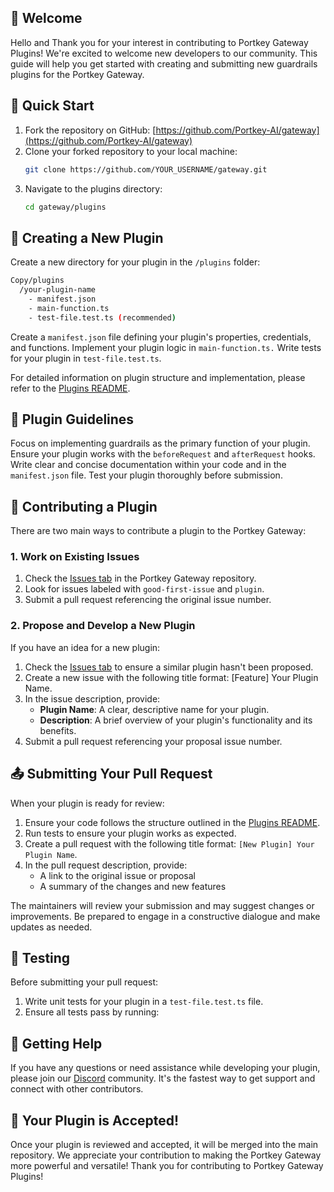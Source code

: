 ## 🎉 Welcome

Hello and Thank you for your interest in contributing to Portkey Gateway Plugins! We're excited to welcome new  developers to our community. This guide will help you get started with creating and submitting new guardrails plugins for the Portkey Gateway.

## 🚀 Quick Start

1. Fork the repository on GitHub: [https://github.com/Portkey-AI/gateway](https://github.com/Portkey-AI/gateway)
2. Clone your forked repository to your local machine:
   ```sh
   git clone https://github.com/YOUR_USERNAME/gateway.git
3. Navigate to the plugins directory:
    ```sh 
    cd gateway/plugins
    ```

## 🔧 Creating a New Plugin

Create a new directory for your plugin in the `/plugins` folder:
```sh 
Copy/plugins
  /your-plugin-name
    - manifest.json
    - main-function.ts
    - test-file.test.ts (recommended)
```

Create a `manifest.json` file defining your plugin's properties, credentials, and functions.
Implement your plugin logic in `main-function.ts.`
Write tests for your plugin in `test-file.test.ts`.

For detailed information on plugin structure and implementation, please refer to the  [Plugins README](https://github.com/Portkey-AI/gateway/tree/main/plugins#readme).


## 📝 Plugin Guidelines

Focus on implementing guardrails as the primary function of your plugin.
Ensure your plugin works with the `beforeRequest` and `afterRequest` hooks.
Write clear and concise documentation within your code and in the `manifest.json` file.
Test your plugin thoroughly before submission.


## 🔄 Contributing a Plugin

There are two main ways to contribute a plugin to the Portkey Gateway:

### 1. Work on Existing Issues

1. Check the [Issues tab](https://github.com/Portkey-AI/gateway/issues) in the Portkey Gateway repository.
2. Look for issues labeled with `good-first-issue` and `plugin`.
3. Submit a pull request referencing the original issue number.

### 2. Propose and Develop a New Plugin

If you have an idea for a new plugin:

1. Check the [Issues tab](https://github.com/Portkey-AI/gateway/issues) to ensure a similar plugin hasn't been proposed.
2. Create a new issue with the following title format: [Feature] Your Plugin Name.
3. In the issue description, provide:
   - **Plugin Name**: A clear, descriptive name for your plugin.
   - **Description**: A brief overview of your plugin's functionality and its benefits.
3. Submit a pull request referencing your proposal issue number.

## 📤 Submitting Your Pull Request

When your plugin is ready for review:

1. Ensure your code follows the structure outlined in the [Plugins README](https://github.com/Portkey-AI/gateway/blob/main/plugins/README.md).
3. Run tests to ensure your plugin works as expected.
4. Create a pull request with the following title format: `[New Plugin] Your Plugin Name`.
5. In the pull request description, provide:
   - A link to the original issue or proposal
   - A summary of the changes and new features


The maintainers will review your submission and may suggest changes or improvements. Be prepared to engage in a constructive dialogue and make updates as needed.

## 🧪 Testing

Before submitting your pull request:

1. Write unit tests for your plugin in a `test-file.test.ts` file.
2. Ensure all tests pass by running:



## 🤔 Getting Help
If you have any questions or need assistance while developing your plugin, please join our [Discord](https://discord.gg/DD7vgKK299) community. It's the fastest way to get support and connect with other contributors.

## 🎊 Your Plugin is Accepted!
Once your plugin is reviewed and accepted, it will be merged into the main repository. We appreciate your contribution to making the Portkey Gateway more powerful and versatile!
Thank you for contributing to Portkey Gateway Plugins!
